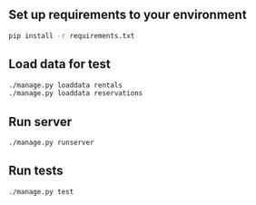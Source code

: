 ## Set up requirements to your environment
```bash
pip install -r requirements.txt
```

## Load data for test
```bash
./manage.py loaddata rentals
./manage.py loaddata reservations
```

## Run server
```bash
./manage.py runserver
```


## Run tests
```bash
./manage.py test
```
